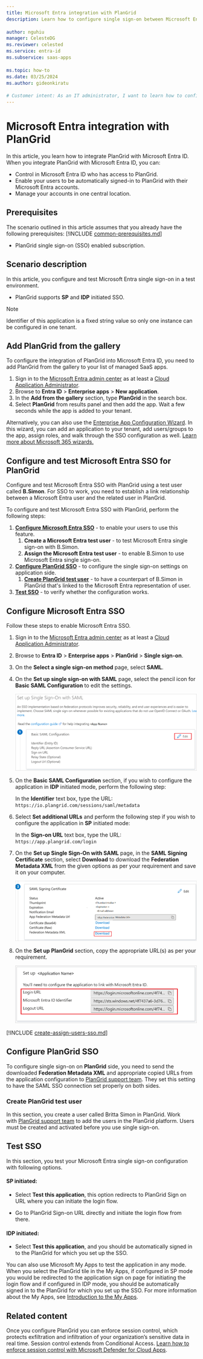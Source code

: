 ```yaml
---
title: Microsoft Entra integration with PlanGrid
description: Learn how to configure single sign-on between Microsoft Entra ID and PlanGrid.

author: nguhiu
manager: CelesteDG
ms.reviewer: celested
ms.service: entra-id
ms.subservice: saas-apps

ms.topic: how-to
ms.date: 03/25/2024
ms.author: gideonkiratu

# Customer intent: As an IT administrator, I want to learn how to configure single sign-on between Microsoft Entra ID and PlanGrid so that I can control who has access to PlanGrid, enable automatic sign-in with Microsoft Entra accounts, and manage my accounts in one central location.
---
```

# Microsoft Entra integration with PlanGrid

In this article,  you learn how to integrate PlanGrid with Microsoft Entra ID. When you integrate PlanGrid with Microsoft Entra ID, you can:

* Control in Microsoft Entra ID who has access to PlanGrid.
* Enable your users to be automatically signed-in to PlanGrid with their Microsoft Entra accounts.
* Manage your accounts in one central location.

## Prerequisites
The scenario outlined in this article assumes that you already have the following prerequisites:
[!INCLUDE [common-prerequisites.md](~/identity/saas-apps/includes/common-prerequisites.md)]
* PlanGrid single sign-on (SSO) enabled subscription.

## Scenario description

In this article,  you configure and test Microsoft Entra single sign-on in a test environment.

* PlanGrid supports **SP** and **IDP** initiated SSO.

> [!NOTE]
> Identifier of this application is a fixed string value so only one instance can be configured in one tenant.

## Add PlanGrid from the gallery

To configure the integration of PlanGrid into Microsoft Entra ID, you need to add PlanGrid from the gallery to your list of managed SaaS apps.

1. Sign in to the [Microsoft Entra admin center](https://entra.microsoft.com) as at least a [Cloud Application Administrator](~/identity/role-based-access-control/permissions-reference.md#cloud-application-administrator).
1. Browse to **Entra ID** > **Enterprise apps** > **New application**.
1. In the **Add from the gallery** section, type **PlanGrid** in the search box.
1. Select **PlanGrid** from results panel and then add the app. Wait a few seconds while the app is added to your tenant.

 Alternatively, you can also use the [Enterprise App Configuration Wizard](https://portal.office.com/AdminPortal/home?Q=Docs#/azureadappintegration). In this wizard, you can add an application to your tenant, add users/groups to the app, assign roles, and walk through the SSO configuration as well. [Learn more about Microsoft 365 wizards.](/microsoft-365/admin/misc/azure-ad-setup-guides)

<a name='configure-and-test-azure-ad-sso-for-plangrid'></a>

## Configure and test Microsoft Entra SSO for PlanGrid

Configure and test Microsoft Entra SSO with PlanGrid using a test user called **B.Simon**. For SSO to work, you need to establish a link relationship between a Microsoft Entra user and the related user in PlanGrid.

To configure and test Microsoft Entra SSO with PlanGrid, perform the following steps:

1. **[Configure Microsoft Entra SSO](#configure-azure-ad-sso)** - to enable your users to use this feature.
    1. **Create a Microsoft Entra test user** - to test Microsoft Entra single sign-on with B.Simon.
    1. **Assign the Microsoft Entra test user** - to enable B.Simon to use Microsoft Entra single sign-on.
1. **[Configure PlanGrid SSO](#configure-plangrid-sso)** - to configure the single sign-on settings on application side.
    1. **[Create PlanGrid test user](#create-plangrid-test-user)** - to have a counterpart of B.Simon in PlanGrid that's linked to the Microsoft Entra representation of user.
1. **[Test SSO](#test-sso)** - to verify whether the configuration works.

<a name='configure-azure-ad-sso'></a>

## Configure Microsoft Entra SSO

Follow these steps to enable Microsoft Entra SSO.

1. Sign in to the [Microsoft Entra admin center](https://entra.microsoft.com) as at least a [Cloud Application Administrator](~/identity/role-based-access-control/permissions-reference.md#cloud-application-administrator).
1. Browse to **Entra ID** > **Enterprise apps** > **PlanGrid** > **Single sign-on**.
1. On the **Select a single sign-on method** page, select **SAML**.
1. On the **Set up single sign-on with SAML** page, select the pencil icon for **Basic SAML Configuration** to edit the settings.

   ![Edit Basic SAML Configuration](common/edit-urls.png)

1. On the **Basic SAML Configuration** section, if you wish to configure the application in **IDP** initiated mode, perform the following step:

    In the **Identifier** text box, type the URL:
    `https://io.plangrid.com/sessions/saml/metadata`

5. Select **Set additional URLs** and perform the following step if you wish to configure the application in **SP** initiated mode:

    In the **Sign-on URL** text box, type the URL:
    `https://app.plangrid.com/login`

6. On the **Set up Single Sign-On with SAML** page, in the **SAML Signing Certificate** section, select **Download** to download the **Federation Metadata XML** from the given options as per your requirement and save it on your computer.

	![The Certificate download link](common/metadataxml.png)

7. On the **Set up PlanGrid** section, copy the appropriate URL(s) as per your requirement.

	![Copy configuration URLs](common/copy-configuration-urls.png)

<a name='create-an-azure-ad-test-user'></a>

[!INCLUDE [create-assign-users-sso.md](~/identity/saas-apps/includes/create-assign-users-sso.md)]

## Configure PlanGrid SSO

To configure single sign-on on **PlanGrid** side, you need to send the downloaded **Federation Metadata XML** and appropriate copied URLs from the application configuration to [PlanGrid support team](mailto:help@plangrid.com). They set this setting to have the SAML SSO connection set properly on both sides.

### Create PlanGrid test user

In this section, you create a user called Britta Simon in PlanGrid. Work with [PlanGrid support team](mailto:help@plangrid.com) to add the users in the PlanGrid platform. Users must be created and activated before you use single sign-on.

## Test SSO 

In this section, you test your Microsoft Entra single sign-on configuration with following options. 

#### SP initiated:

* Select **Test this application**, this option redirects to PlanGrid Sign on URL where you can initiate the login flow.  

* Go to PlanGrid Sign-on URL directly and initiate the login flow from there.

#### IDP initiated:

* Select **Test this application**, and you should be automatically signed in to the PlanGrid for which you set up the SSO. 

You can also use Microsoft My Apps to test the application in any mode. When you select the PlanGrid tile in the My Apps, if configured in SP mode you would be redirected to the application sign on page for initiating the login flow and if configured in IDP mode, you should be automatically signed in to the PlanGrid for which you set up the SSO. For more information about the My Apps, see [Introduction to the My Apps](https://support.microsoft.com/account-billing/sign-in-and-start-apps-from-the-my-apps-portal-2f3b1bae-0e5a-4a86-a33e-876fbd2a4510).

## Related content

Once you configure PlanGrid you can enforce session control, which protects exfiltration and infiltration of your organization’s sensitive data in real time. Session control extends from Conditional Access. [Learn how to enforce session control with Microsoft Defender for Cloud Apps](/cloud-app-security/proxy-deployment-aad).

